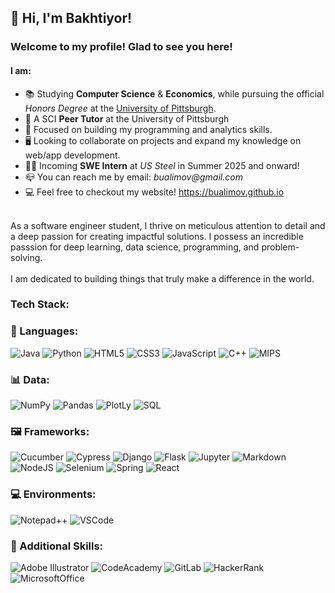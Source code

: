 ## 👋 Hi, I'm Bakhtiyor! <br>
### Welcome to my profile! Glad to see you here!
#### I am:
- 📚 Studying **Computer Science** & **Economics**, while pursuing the official _Honors Degree_ at the [University of Pittsburgh](https://www.pitt.edu/).<br>
- 📖 A SCI **Peer Tutor** at the University of Pittsburgh
- 💭 Focused on building my programming and analytics skills.<br>
- 🖥️ Looking to collaborate on projects and expand my knowledge on web/app development.<br>
- 👨‍🎓 Incoming **SWE Intern** at _US Steel_ in Summer 2025 and onward!
- 📪 You can reach me by email: _bualimov@gmail.com_
- 💻 Feel free to checkout my website! https://bualimov.github.io <br><br>

As a software engineer student, I thrive on meticulous attention to detail and a deep passion for creating impactful solutions. I possess an incredible passsion for deep learning, data science, programming, and problem-solving. <br> <br>
I am dedicated to building things that truly make a difference in the world. <br>


### Tech Stack:
### 📒 Languages:
![Java](https://img.shields.io/badge/java-%23ED8B00.svg?style=for-the-badge&logo=openjdk&logoColor=white) 
![Python](https://img.shields.io/badge/Python-FFD43B?style=for-the-badge&logo=python&logoColor=black) 
![HTML5](https://img.shields.io/badge/html5-%23E34F26.svg?style=for-the-badge&logo=html5&logoColor=white) 
![CSS3](https://img.shields.io/badge/css3-%231572B6.svg?style=for-the-badge&logo=css3&logoColor=white) 
![JavaScript](https://img.shields.io/badge/JavaScript-323330?style=for-the-badge&logo=javascript&logoColor=F7DF1E)
![C++](https://img.shields.io/badge/c++-%2300599C.svg?style=for-the-badge&logo=c%2B%2B&logoColor=white)
![MIPS](https://img.shields.io/badge/MIPS-%2300599C.svg?style=for-the-badge&logo=microchip&logoColor=white)




### 📊 Data: 
![NumPy](https://img.shields.io/badge/numpy-%23013243.svg?style=for-the-badge&logo=numpy&logoColor=white) 
![Pandas](https://img.shields.io/badge/pandas-%23150458.svg?style=for-the-badge&logo=pandas&logoColor=white) 
![PlotLy](https://img.shields.io/badge/Plotly-239120?style=for-the-badge&logo=plotly&logoColor=white)
![SQL](https://img.shields.io/badge/PLSQL-F80000?style=for-the-badge&logo=oracle&logoColor=black)

### 🖼️ Frameworks:
![Cucumber](https://img.shields.io/badge/Cucumber-43B02A?style=for-the-badge&logo=cucumber&logoColor=white)
![Cypress](https://img.shields.io/badge/Cypress-17202C?style=for-the-badge&logo=cypress&logoColor=white)
![Django](https://img.shields.io/badge/Django-092E20?style=for-the-badge&logo=django&logoColor=green)
![Flask](https://img.shields.io/badge/Flask-000000?style=for-the-badge&logo=flask&logoColor=white)
![Jupyter](https://img.shields.io/badge/Jupyter-F37626.svg?&style=for-the-badge&logo=Jupyter&logoColor=white)
![Markdown](https://img.shields.io/badge/Markdown-000000?style=for-the-badge&logo=markdown&logoColor=white)
![NodeJS](https://img.shields.io/badge/Node%20js-339933?style=for-the-badge&logo=nodedotjs&logoColor=white)
![Selenium](https://img.shields.io/badge/Selenium-43B02A?style=for-the-badge&logo=Selenium&logoColor=white)
![Spring](https://img.shields.io/badge/Spring-6DB33F?style=for-the-badge&logo=spring&logoColor=white)
![React](https://img.shields.io/badge/React-20232A?style=for-the-badge&logo=react&logoColor=61DAFB)

### 💻 Environments:
![Notepad++](https://img.shields.io/badge/Notepad++-90E59A.svg?style=for-the-badge&logo=notepad%2B%2B&logoColor=black)
![VSCode](https://img.shields.io/badge/Visual_Studio-5C2D91?style=for-the-badge&logo=visual%20studio&logoColor=white)

### 📸 Additional Skills:
![Adobe Illustrator](https://img.shields.io/badge/Adobe%20Illustrator-FF9A00?style=for-the-badge&logo=adobe%20illustrator&logoColor=white)
![CodeAcademy](https://img.shields.io/badge/Codecademy-FFF0E5?style=for-the-badge&logo=codecademy&logoColor=303347)
![GitLab](https://img.shields.io/badge/GitLab-330F63?style=for-the-badge&logo=gitlab&logoColor=white)
![HackerRank](https://img.shields.io/badge/-Hackerrank-2EC866?style=for-the-badge&logo=HackerRank&logoColor=white)
![MicrosoftOffice](https://img.shields.io/badge/Microsoft_Office-D83B01?style=for-the-badge&logo=microsoft-office&logoColor=white)
